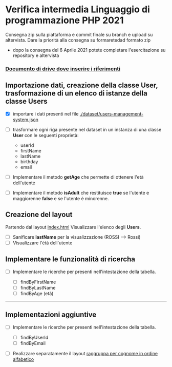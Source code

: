 # Verifica intermedia Linguaggio di programmazione PHP 2021

Consegna zip sulla piattaforma e commit finale su branch e upload su altervista.
Dare la priorità alla consegna su formaretedad formato zip

- dopo la consegna del 6 Aprile 2021 potete completare l'esercitazione su repository e altervista


### [Documento di drive dove inserire i riferimenti](https://docs.google.com/spreadsheets/d/1OVv-vFbc5OM0FhRONraV3XmTt6E8l9icCyvqPIUFe0A/edit?usp=sharing)

## Importazione dati, creazione della classe User, trasformazione di un elenco di istanze della classe Users

- [x] importare i dati presenti nel file [./dataset/users-management-system.json]("./dataset/users-management-system.json")
- [ ] trasformare ogni riga presente nel dataset in un instanza di una classe **User** con le seguenti proprietà:
    - userId
    - firstName
    - lastName
    - birthday
    - email 

- [ ] Implementare il metodo **getAge** che permette di ottenere l'età dell'utente
- [ ] Implementare il metodo **isAdult** che restituisce **true** se l'utente e maggiorenne **false** e se l'utente è minorenne.

## Creazione del layout

Partendo dal layout [index.html](./index.html)
Visualizzare l'elenco degli **Users**.

- [ ] Sanificare **lastName** per la visualizzazione (ROSSI --> Rossi)
- [ ] Visualizzare l'ètà dell'utente

## Implementare le funzionalità di ricercha 

- [ ] Implementare le ricerche per presenti nell'intestazione della tabella.

    - [ ] findByFirstName
    - [ ] findByLastName
    - [ ] findByAge (età)

---  

## Implementazioni aggiuntive

- [ ] Implementare le ricerche per presenti nell'intestazione della tabella.

    - [ ] findByUserId
    - [ ] findByEmail

- [ ] Realizzare separatamente il layout [raggruppa per cognome in ordine alfabetico](./group_by_last_name.html)